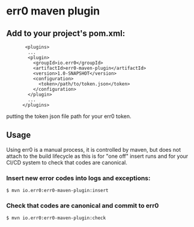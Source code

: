 # err0 maven plugin

## Add to your project's pom.xml: 

```
       <plugins>
        ...
        <plugin>
          <groupId>io.err0</groupId>
          <artifactId>err0-maven-plugin</artifactId>
          <version>1.0-SNAPSHOT</version>
          <configuration>
            <token>/path/to/token.json</token>
          </configuration>
        </plugin>
        ...
      </plugins>
```

putting the token json file path for your err0 token.

## Usage

Using err0 is a manual process, it is controlled by maven,
but does not attach to the build lifecycle as this is for
"one off" insert runs and for your CI/CD system to check that
codes are canonical.

### Insert new error codes into logs and exceptions:

```
$ mvn io.err0:err0-maven-plugin:insert
```

### Check that codes are canonical and commit to err0

```
$ mvn io.err0:err0-maven-plugin:check
```